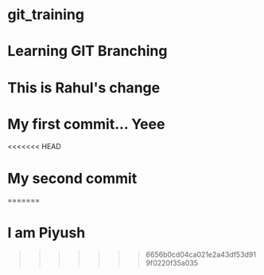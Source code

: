 # git_training

# Learning GIT Branching

# This is Rahul's change
# My first commit... Yeee
<<<<<<< HEAD
# My second commit
=======
# I am Piyush
>>>>>>> 6656b0cd04ca021e2a43df53d919f0220f35a035

